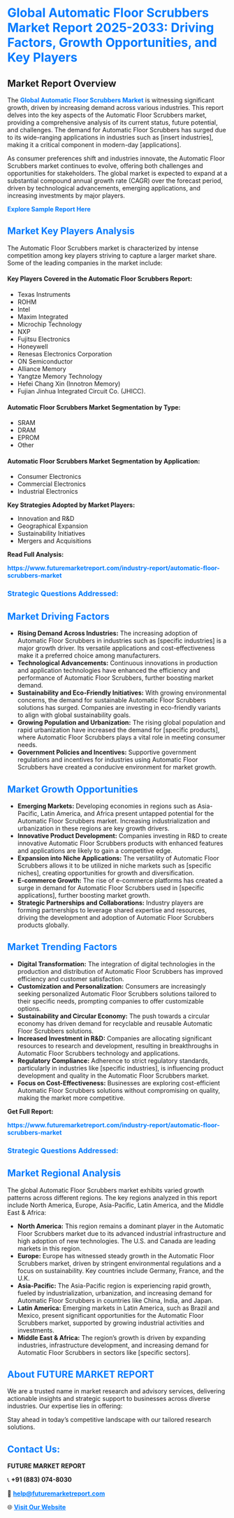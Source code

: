 <h1 style="color: #007BFF;">Global Automatic Floor Scrubbers Market Report 2025-2033: Driving Factors, Growth Opportunities, and Key Players</h1>

<section id="overview">
<h2>Market Report Overview</h2>
<p>The <a href="https://www.futuremarketreport.com/industry-report/automatic-floor-scrubbers-market" style="color: #007BFF; text-decoration: none;"><strong>Global Automatic Floor Scrubbers Market</strong></a> is witnessing significant growth, driven by increasing demand across various industries. This report delves into the key aspects of the Automatic Floor Scrubbers market, providing a comprehensive analysis of its current status, future potential, and challenges. The demand for Automatic Floor Scrubbers has surged due to its wide-ranging applications in industries such as [insert industries], making it a critical component in modern-day [applications].</p>
<p>As consumer preferences shift and industries innovate, the Automatic Floor Scrubbers market continues to evolve, offering both challenges and opportunities for stakeholders. The global market is expected to expand at a substantial compound annual growth rate (CAGR) over the forecast period, driven by technological advancements, emerging applications, and increasing investments by major players.</p>
</section>

<section id="overview">
<p><a href="https://www.futuremarketreport.com/request-sample/reportId=34023" style="color: #007BFF; text-decoration: none;"><strong>Explore Sample Report Here</strong></a></p>
</section>

<section id="key-players">
<h2 style="color: #007BFF;">Market Key Players Analysis</h2>
<p>The Automatic Floor Scrubbers market is characterized by intense competition among key players striving to capture a larger market share. Some of the leading companies in the market include:</p>
<h4>Key Players Covered in the Automatic Floor Scrubbers Report:</h4>
<ul><li>Texas Instruments</li><li>ROHM</li><li>Intel</li><li>Maxim Integrated</li><li>Microchip Technology</li><li>NXP</li><li>Fujitsu Electronics</li><li>Honeywell</li><li>Renesas Electronics Corporation</li><li>ON Semiconductor</li><li>Alliance Memory</li><li>Yangtze Memory Technology</li><li>Hefei Chang Xin (Innotron Memory)</li><li>Fujian Jinhua Integrated Circuit Co. (JHICC).</li></ul>
<h4>Automatic Floor Scrubbers Market Segmentation by Type:</h4>
<ul><li>SRAM</li><li>DRAM</li><li>EPROM</li><li>Other</li></ul>

<h4>Automatic Floor Scrubbers Market Segmentation by Application:</h4>
<ul><li>Consumer Electronics</li><li>Commercial Electronics</li><li>Industrial Electronics</li></ul>
<p><strong>Key Strategies Adopted by Market Players:</strong></p>
<ul>
<li>Innovation and R&D</li>
<li>Geographical Expansion</li>
<li>Sustainability Initiatives</li>
<li>Mergers and Acquisitions</li>
</ul>
</section>

<section>
<p><strong>Read Full Analysis: </strong></p><a href="https://www.futuremarketreport.com/industry-report/automatic-floor-scrubbers-market" style="color: #007BFF; text-decoration: none;"><strong>https://www.futuremarketreport.com/industry-report/automatic-floor-scrubbers-market</strong></a>
<h3 style="color: #007BFF;">Strategic Questions Addressed:</h3>
</section>

<section id="driving-factors">
<h2 style="color: #007BFF;">Market Driving Factors</h2>
<ul>
<li><strong>Rising Demand Across Industries:</strong> The increasing adoption of Automatic Floor Scrubbers in industries such as [specific industries] is a major growth driver. Its versatile applications and cost-effectiveness make it a preferred choice among manufacturers.</li>
<li><strong>Technological Advancements:</strong> Continuous innovations in production and application technologies have enhanced the efficiency and performance of Automatic Floor Scrubbers, further boosting market demand.</li>
<li><strong>Sustainability and Eco-Friendly Initiatives:</strong> With growing environmental concerns, the demand for sustainable Automatic Floor Scrubbers solutions has surged. Companies are investing in eco-friendly variants to align with global sustainability goals.</li>
<li><strong>Growing Population and Urbanization:</strong> The rising global population and rapid urbanization have increased the demand for [specific products], where Automatic Floor Scrubbers plays a vital role in meeting consumer needs.</li>
<li><strong>Government Policies and Incentives:</strong> Supportive government regulations and incentives for industries using Automatic Floor Scrubbers have created a conducive environment for market growth.</li>
</ul>
</section>

<section id="growth-opportunities">
<h2 style="color: #007BFF;">Market Growth Opportunities</h2>
<ul>
<li><strong>Emerging Markets:</strong> Developing economies in regions such as Asia-Pacific, Latin America, and Africa present untapped potential for the Automatic Floor Scrubbers market. Increasing industrialization and urbanization in these regions are key growth drivers.</li>
<li><strong>Innovative Product Development:</strong> Companies investing in R&D to create innovative Automatic Floor Scrubbers products with enhanced features and applications are likely to gain a competitive edge.</li>
<li><strong>Expansion into Niche Applications:</strong> The versatility of Automatic Floor Scrubbers allows it to be utilized in niche markets such as [specific niches], creating opportunities for growth and diversification.</li>
<li><strong>E-commerce Growth:</strong> The rise of e-commerce platforms has created a surge in demand for Automatic Floor Scrubbers used in [specific applications], further boosting market growth.</li>
<li><strong>Strategic Partnerships and Collaborations:</strong> Industry players are forming partnerships to leverage shared expertise and resources, driving the development and adoption of Automatic Floor Scrubbers products globally.</li>
</ul>
</section>

<section id="trending-factors">
<h2 style="color: #007BFF;">Market Trending Factors</h2>
<ul>
<li><strong>Digital Transformation:</strong> The integration of digital technologies in the production and distribution of Automatic Floor Scrubbers has improved efficiency and customer satisfaction.</li>
<li><strong>Customization and Personalization:</strong> Consumers are increasingly seeking personalized Automatic Floor Scrubbers solutions tailored to their specific needs, prompting companies to offer customizable options.</li>
<li><strong>Sustainability and Circular Economy:</strong> The push towards a circular economy has driven demand for recyclable and reusable Automatic Floor Scrubbers solutions.</li>
<li><strong>Increased Investment in R&D:</strong> Companies are allocating significant resources to research and development, resulting in breakthroughs in Automatic Floor Scrubbers technology and applications.</li>
<li><strong>Regulatory Compliance:</strong> Adherence to strict regulatory standards, particularly in industries like [specific industries], is influencing product development and quality in the Automatic Floor Scrubbers market.</li>
<li><strong>Focus on Cost-Effectiveness:</strong> Businesses are exploring cost-efficient Automatic Floor Scrubbers solutions without compromising on quality, making the market more competitive.</li>
</ul>
</section>

<section>
<p><strong>Get Full Report: </strong></p><a href="https://www.futuremarketreport.com/industry-report/automatic-floor-scrubbers-market" style="color: #007BFF; text-decoration: none;"><strong>https://www.futuremarketreport.com/industry-report/automatic-floor-scrubbers-market</strong></a>
<h3 style="color: #007BFF;">Strategic Questions Addressed:</h3>
</section>


<section id="regional-analysis">
<h2 style="color: #007BFF;">Market Regional Analysis</h2>
<p>The global Automatic Floor Scrubbers market exhibits varied growth patterns across different regions. The key regions analyzed in this report include North America, Europe, Asia-Pacific, Latin America, and the Middle East & Africa:</p>
<ul>
<li><strong>North America:</strong> This region remains a dominant player in the Automatic Floor Scrubbers market due to its advanced industrial infrastructure and high adoption of new technologies. The U.S. and Canada are leading markets in this region.</li>
<li><strong>Europe:</strong> Europe has witnessed steady growth in the Automatic Floor Scrubbers market, driven by stringent environmental regulations and a focus on sustainability. Key countries include Germany, France, and the U.K.</li>
<li><strong>Asia-Pacific:</strong> The Asia-Pacific region is experiencing rapid growth, fueled by industrialization, urbanization, and increasing demand for Automatic Floor Scrubbers in countries like China, India, and Japan.</li>
<li><strong>Latin America:</strong> Emerging markets in Latin America, such as Brazil and Mexico, present significant opportunities for the Automatic Floor Scrubbers market, supported by growing industrial activities and investments.</li>
<li><strong>Middle East & Africa:</strong> The region’s growth is driven by expanding industries, infrastructure development, and increasing demand for Automatic Floor Scrubbers in sectors like [specific sectors].</li>
</ul>
</section>

<footer>
<h2 style="color: #007BFF;">About FUTURE MARKET REPORT</h2>
<p>We are a trusted name in market research and advisory services, delivering actionable insights and strategic support to businesses across diverse industries. Our expertise lies in offering:</p>

<p>Stay ahead in today’s competitive landscape with our tailored research solutions.</p>

<h2 style="color: #007BFF;">Contact Us:</h2>
<p><strong>FUTURE MARKET REPORT</strong></p>
<p>📞 <strong>+91 (883) 074-8030</strong></p>
<p>📧 <strong><a href="mailto:help@futuremarketreport.com" style="color: #007BFF;">help@futuremarketreport.com</a></strong></p>
<p>🌐 <strong><a href="https://www.futuremarketreport.com/" style="color: #007BFF;">Visit Our Website</a></strong></p>
</footer>